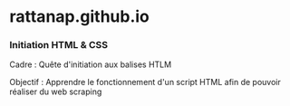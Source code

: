 # rattanap.github.io
### Initiation HTML & CSS

Cadre : Quête d'initiation aux balises HTLM

Objectif : Apprendre le fonctionnement d'un script HTML afin de pouvoir réaliser du web scraping
